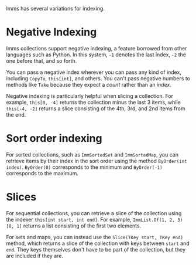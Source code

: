 Imms has several variations for indexing.
# Negative Indexing
Imms collections support negative indexing, a feature borrowed from other languages such as Python. In this system, `-1` denotes the last index, `-2` the one before that, and so forth. 

You can pass a negative index wherever you can pass any kind of index, including `CopyTo`, `this[int]`, and others. You can't pass negative numbers to methods like `Take` because they expect a *count* rather than an *index*.

Negative indexing is particularly helpful when slicing a collection. For example, `this[0, -4]` returns the collection minus the last 3 items, while `this[-4, -2]` returns a slice consisting of the 4th, 3rd, and 2nd items from the end.
# Sort order indexing
For sorted collections, such as `ImmSortedSet` and `ImmSortedMap`, you can retrieve items by their index in the sort order using the method `ByOrder(int index)`. `ByOrder(0)` corresponds to the minimum and `ByOrder(-1)` corresponds to the maximum.
# Slices
For sequential collections, you can retrieve a slice of the collection using the indexer `this[int start, int end]`. For example, `ImmList.Of(1, 2, 3)[0, 1]` returns a list consisting of the first two elements.

For sets and maps, you can instead use the `Slice(TKey start, TKey end)` method, which returns a slice of the collection with keys between `start` and `end`. They keys themselves don't have to be part of the collection, but they are included if they are.